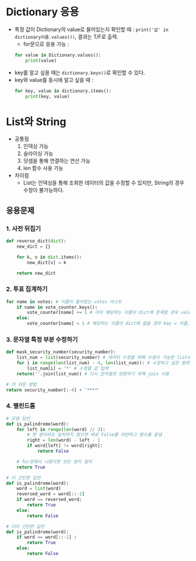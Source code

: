 # Dictionary 응용
- 특정 값이 Dictionary의 value로 들어있는지 확인할 때 : `print('값' in dictionary이름.values())`, 결과는 T/F로 출력.
    - for문으로 응용 가능 :  
    ```python
    for value in Dictionary.values():  
        print(value)
    ```
- key를 알고 싶을 때는 `dictionary.keys()`로 확인할 수 있다.
- key와 value를 동시에 알고 싶을 때 :
    ```python
    for key, value in dictionary.items():
        print(key, value)
    ```  
      
# List와 String
- 공통점
    1. 인덱싱 가능
    2. 슬라이싱 가능
    3. 덧셈을 통해 연결하는 연산 가능
    4. len 함수 사용 가능
- 차이점
    - List는 인덱싱을 통해 조회한 데이터의 값을 수정할 수 있지만, String의 경우 수정이 불가능하다. 

## 응용문제
### 1. 사전 뒤집기
```python
def reverse_dict(dict):
    new_dict = {}

    for k, v in dict.items():
        new_dict[v] = k

    return new_dict
```
### 2. 투표 집계하기
```python
for name in votes: # 이름이 들어있는 votes 리스트
    if name in vote_counter.keys():
        vote_counter[name] += 1 # 이미 해당하는 이름이 dict에 존재할 경우 value에 1씩 추가
    else:
        vote_counter[name] = 1 # 해당하는 이름이 dict에 없을 경우 key = 이름, value = 1로 값 넣기
```

### 3. 문자열 특정 부분 수정하기
```python
def mask_security_number(security_number):
    list_num = list(security_number) # 데이터 수정을 위해 수정이 가능한 list로 변환
    for i in range(len(list_num) - 4, len(list_num)): # 수정하고 싶은 범위 설정
        list_num[i] = '*' # 수정할 값 입력
    return(''.join(list_num)) # 다시 문자열로 반환하기 위해 join 사용
```
```python
# 더 쉬운 방법
return security_number[:-4] + '****'
```
### 4. 팰린드롬
```python
# 모범 답안
def is_palindrome(word):
    for left in range(len(word) // 2):
        # 한 쌍이라도 일치하지 않으면 바로 False를 리턴하고 함수를 끝냄
        right = len(word) - left - 1
        if word[left] != word[right]:
            return False

    # for문에서 나왔다면 모든 쌍이 일치
    return True
```
```python
# 더 간단한 답안
def is_palindrome(word):
    word = list(word)
    reversed_word = word[::-1]
    if word == reversed_word:
        return True
    else:
        return False
```
```python
# 더더 간단한 답안
def is_palindrome(word):
    if word == word[::-1] :
        return True
    else:
        return False
```